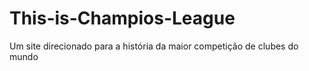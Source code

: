 # This-is-Champios-League
Um site direcionado para a história da maior competição de clubes do mundo
